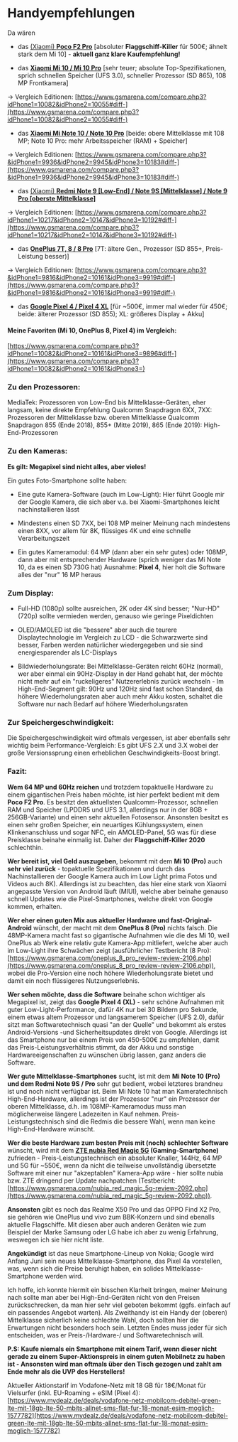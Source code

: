 # Handyempfehlungen
Da wären

- das [(Xiaomi) **Poco F2 Pro**](https://www.poco.net/global/poco-f2-pro/specs/) [absoluter **Flaggschiff-Killer** für 500€; ähnelt stark dem Mi 10] - **aktuell ganz klare Kaufempfehlung!**

- das [**Xiaomi Mi 10 / Mi 10 Pro**](https://www.mi.com/de/mi-10/specs/) [sehr teuer; absolute Top-Spezifikationen, sprich schnellen Speicher (UFS 3.0), schneller Prozessor (SD 865), 108 MP Frontkamera]

-> Vergleich Editionen: [https://www.gsmarena.com/compare.php3?idPhone1=10082&idPhone2=10055#diff-](https://www.gsmarena.com/compare.php3?idPhone1=10082&idPhone2=10055#diff-)
<br/>
- das [**Xiaomi Mi Note 10 / Note 10 Pro**](https://www.mi.com/de/mi-note-10/specs/) [beide: obere Mittelklasse mit 108 MP; Note 10 Pro: mehr Arbeitsspeicher (RAM) + Speicher]

-> Vergleich Editionen: [https://www.gsmarena.com/compare.php3?&idPhone1=9936&idPhone2=9945&idPhone3=10183#diff-](https://www.gsmarena.com/compare.php3?&idPhone1=9936&idPhone2=9945&idPhone3=10183#diff-)
<br/>
- das [(Xiaomi) **Redmi Note 9 [Low-End] / Note 9S [Mittelklasse] / Note 9 Pro [oberste Mittelklasse]**](https://www.mi.com/de/redmi-note-9s/specs/)

-> Vergleich Editionen: [https://www.gsmarena.com/compare.php3?idPhone1=10217&idPhone2=10147&idPhone3=10192#diff-](https://www.gsmarena.com/compare.php3?idPhone1=10217&idPhone2=10147&idPhone3=10192#diff-)
<br/>
- das [**OnePlus 7T, 8 / 8 Pro**](https://www.oneplus.com/de/8/specs) [7T: ältere Gen., Prozessor (SD 855+, Preis-Leistung besser)]

-> Vergleich Editionen: [https://www.gsmarena.com/compare.php3?&idPhone1=9816&idPhone2=10161&idPhone3=9919#diff-](https://www.gsmarena.com/compare.php3?&idPhone1=9816&idPhone2=10161&idPhone3=9919#diff-)
<br/>
- das [**Google Pixel 4 / Pixel 4 XL**](https://store.google.com/product/pixel_4_specs) [für ~500€, immer mal wieder für 450€; beide: älterer Prozessor (SD 855); XL: größeres Display + Akku]

#### Meine Favoriten  (Mi 10, OnePlus 8, Pixel 4) im Vergleich:

[https://www.gsmarena.com/compare.php3?idPhone1=10082&idPhone2=10161&idPhone3=9896#diff-](https://www.gsmarena.com/compare.php3?idPhone1=10082&idPhone2=10161&idPhone3=)


### Zu den Prozessoren:

MediaTek: Prozessoren von Low-End bis Mittelklasse-Geräten, eher langsam, keine direkte Empfehlung
Qualcomm Snapdragon 6XX, 7XX: Prozessoren der Mittelklasse bzw. oberen Mittelklasse
Qualcomm Snapdragon 855 (Ende 2018), 855+ (Mitte 2019), 865 (Ende 2019): High-End-Prozessoren

### Zu den Kameras:

**Es gilt: Megapixel sind nicht alles, aber vieles!**

Ein gutes Foto-Smartphone sollte haben:

- Eine gute Kamera-Software (auch im Low-Light): Hier führt Google mir der Google Kamera, die sich aber v.a. bei Xiaomi-Smartphones leicht nachinstallieren lässt

- Mindestens einen SD 7XX, bei 108 MP meiner Meinung nach mindestens einen 8XX, vor allem für 8K, flüssiges 4K und eine schnelle Verarbeitungszeit

- Ein gutes Kameramodul: 64 MP (dann aber ein sehr gutes) oder 108MP, dann aber mit entsprechender Hardware (sprich weniger das Mi Note 10, da es einen SD 730G hat) 
Ausnahme:  **Pixel 4**, hier holt die Software alles der "nur" 16 MP heraus

### Zum Display:

- Full-HD (1080p) sollte ausreichen, 2K oder 4K sind besser; "Nur-HD" (720p) sollte vermieden werden, genauso wie geringe Pixeldichten

- OLED/AMOLED ist die "bessere" aber auch die teurere Displaytechnologie im Vergleich zu LCD - die Schwarzwerte sind besser, Farben werden natürlicher wiedergegeben und sie sind energiesparender als LC-Displays

- Bildwiederholungsrate: Bei Mittelklasse-Geräten reicht 60Hz (normal), wer aber einmal ein 90Hz-Display in der Hand gehabt hat, der möchte nicht mehr auf ein "ruckeligeres" Nutzererlebnis zurück wechseln - Im High-End-Segment gilt: 90Hz und 120Hz sind fast schon Standard, da höhere Wiederholungsraten aber auch mehr Akku kosten, schaltet die Software nur nach Bedarf auf höhere Wiederholungsraten

### Zur Speichergeschwindigkeit:

Die Speichergeschwindigkeit wird oftmals vergessen, ist aber ebenfalls sehr wichtig beim Performance-Vergleich:
Es gibt UFS 2.X und 3.X wobei der große Versionssprung einen erheblichen Geschwindigkeits-Boost bringt.


### Fazit: <a name="Fazit"></a>

**Wem 64 MP und 60Hz reichen** und trotzdem topaktuelle Hardware zu einem gigantischen Preis haben möchte, ist hier perfekt bedient mit dem **Poco F2 Pro**. Es besitzt den aktuellsten Qualcomm-Prozessor, schnellen RAM und Speicher (LPDDR5 und UFS 3.1, allerdings nur in der 8GB + 256GB-Variante) und einen sehr aktuellen Fotosensor. Ansonsten besitzt es einen sehr großen Speicher, ein neuartiges Kühlungssystem, einen Klinkenanschluss und sogar NFC, ein AMOLED-Panel, 5G was für diese Preisklasse beinahe einmalig ist. Daher der **Flaggschiff-Killer 2020** schlechthin.

**Wer bereit ist, viel Geld auszugeben**, bekommt mit dem  **Mi 10 (Pro)**  auch  **sehr viel zurück**  - topaktuelle Spezifikationen und durch das Nachinstallieren der Google Kamera auch im Low Light prima Fotos und Videos auch 8K). Allerdings ist zu beachten, das hier eine stark von Xiaomi angepasste Version von Android läuft (MIUI), welche aber beinahe genauso schnell Updates wie die Pixel-Smartphones, welche direkt von Google kommen, erhalten.

**Wer eher einen guten Mix aus aktueller Hardware und fast-Original-Android**  wünscht, der macht mit dem  **OnePlus 8 (Pro)**  nichts falsch. Die 48MP-Kamera macht fast so gigantische Aufnahmen wie die des Mi 10, weil OnePlus ab Werk eine relativ gute Kamera-App mitliefert, welche aber auch im Low-Light ihre Schwächen zeigt (ausführlicher Testbericht (8 Pro): [https://www.gsmarena.com/oneplus_8_pro_review-review-2106.php](https://www.gsmarena.com/oneplus_8_pro_review-review-2106.php)), wobei die Pro-Version eine noch höhere Wiederholungsrate bietet und damit ein noch flüssigeres Nutzungserlebnis.

**Wer sehen möchte, dass die Software**  beinahe schon wichtiger als Megapixel ist, zeigt das  **Google Pixel 4 (XL)**  - sehr schöne Aufnahmen mit guter Low-Light-Performance, dafür 4K nur bei 30 Bildern pro Sekunde, einem etwas altem Prozessor und langsamerem Speicher (UFS 2.0), dafür sitzt man Softwaretechnisch quasi "an der Quelle" und bekommt als erstes Android-Versions -und Sicherheitsupdates direkt von Google. Allerdings ist das Smartphone nur bei einem Preis von 450-500€ zu empfehlen, damit das Preis-Leistungsverhältnis stimmt, da der Akku und sonstige Hardwareeigenschaften zu wünschen übrig lassen, ganz anders die Software.



**Wer gute Mittelklasse-Smartphones**  sucht, ist mit dem **Mi Note 10 (Pro) und dem Redmi Note 9S / Pro** sehr gut bedient, wobei letzteres brandneu ist und noch nicht verfügbar ist. Beim Mi Note 10 hat man Kameratechnisch High-End-Hardware, allerdings ist der Prozessor "nur" ein Prozessor der oberen Mittelklasse, d.h. im 108MP-Kameramodus muss man möglicherweise längere Ladezeiten in Kauf nehmen. Preis-Leistungstechnisch sind die Redmis die bessere Wahl, wenn man keine High-End-Hardware wünscht.


**Wer die beste Hardware zum besten Preis mit (noch) schlechter Software**  wünscht, wird mit dem  **[ZTE nubia Red Magic 5G](https://eu.redmagic.gg/pages/redmagic-5g-specs) (Gaming-Smartphone)**  zufrieden - Preis-Leistungstechnisch ein absoluter Knaller, 144Hz, 64 MP und 5G für ~550€, wenn da nicht die teilweise unvollständig übersetzte Software mit einer nur "akzeptablen" Kamera-App wäre - hier sollte nubia bzw. ZTE dringend per Update nachpatchen (Testbericht: [https://www.gsmarena.com/nubia_red_magic_5g-review-2092.php](https://www.gsmarena.com/nubia_red_magic_5g-review-2092.php)).


**Ansonsten**  gibt es noch das Realme X50 Pro und das OPPO Find X2 Pro, sie gehören wie OnePlus und vivo zum BBK-Konzern und sind ebenalls aktuelle Flagschiffe. Mit diesen aber auch anderen Geräten wie zum Beispiel der Marke Samsung oder LG habe ich aber zu wenig Erfahrung, weswegen ich sie hier nicht liste.

<!--**Ein Wort zu Huawei/Honor/Apple:**-->
<!--**5G**-->

**Angekündigt** ist das neue Smartphone-Lineup von Nokia; Google wird Anfang Juni sein neues Mittelklasse-Smartphone, das Pixel 4a vorstellen, was, wenn sich die Preise beruhigt haben, ein solides Mittelklasse-Smartphone werden wird.


Ich hoffe, ich konnte hiermit ein bisschen Klarheit bringen, meiner Meinung nach sollte man aber bei High-End-Geräten nicht von den Preisen zurückschrecken, da man hier sehr viel geboten bekommt (ggfs. einfach auf ein passendes Angebot warten).
Als Zweithandy ist ein Handy der (oberen) Mittelklasse sicherlich keine schlechte Wahl, doch sollten hier die Erwartungen nicht besonders hoch sein.
Letzten Endes muss jeder für sich entscheiden, was er Preis-/Hardware-/ und Softwaretechnisch will.


**P.S: Kaufe niemals ein Smartphone mit einem Tarif, wenn dieser nicht gerade zu einem Super-Aktionspreis in einem guten Mobilnetz zu haben ist - Ansonsten wird man oftmals über den Tisch gezogen und zahlt am Ende mehr als die UVP des Herstellers!**

Aktueller Aktionstarif im Vodafone-Netz mit 18 GB für 18€/Monat für Vielsurfer (inkl. EU-Roaming + eSIM (Pixel 4): [https://www.mydealz.de/deals/vodafone-netz-mobilcom-debitel-green-lte-mit-18gb-lte-50-mbits-allnet-sms-flat-fur-18-monat-esim-moglich-1577782](https://www.mydealz.de/deals/vodafone-netz-mobilcom-debitel-green-lte-mit-18gb-lte-50-mbits-allnet-sms-flat-fur-18-monat-esim-moglich-1577782)
